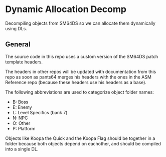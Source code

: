 # Dynamic Allocation Decomp
Decompiling objects from SM64DS so we can allocate them dynamically using DLs.

## General

The source code in this repo uses a custom version of the SM64DS patch template headers.

The headers in other repos will be updated with documentation from this repo as soon as pants64 merges his headers with the ones in the ASM Reference repo (because these headers use his headers as a base).

The following abbreviations are used to categorize object folder names:
* B: Boss
* E: Enemy
* L: Level Specifics (bank 7)
* N: NPC
* O: Other
* P: Platform

Objects like Koopa the Quick and the Koopa Flag should be together in a folder because both objects depend on eachother, and should be compiled into a single DL.